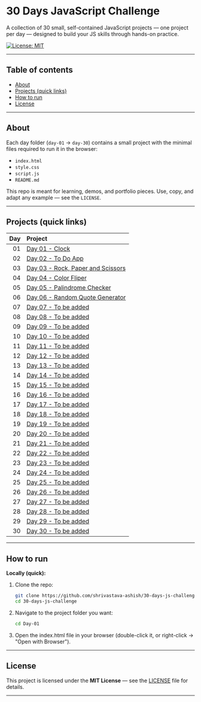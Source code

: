 # 30 Days JavaScript Challenge

A collection of 30 small, self-contained JavaScript projects — one project per day — designed to build your JS skills through hands-on practice.

[![License: MIT](https://img.shields.io/badge/License-MIT-yellow.svg)](LICENSE)

---

## Table of contents
- [About](#about)
- [Projects (quick links)](#projects-quick-links)
- [How to run](#how-to-run)
- [License](#license)

---

## About
Each day folder (`day-01` → `day-30`) contains a small project with the minimal files required to run it in the browser:
- `index.html`
- `style.css`
- `script.js`
- `README.md`

This repo is meant for learning, demos, and portfolio pieces. Use, copy, and adapt any example — see the `LICENSE`.

---

## Projects (quick links)

| Day | Project |
|-----:|:--------|
| 01 | [Day 01 - Clock](Day-01/README.md) |
| 02 | [Day 02 - To Do App](Day-02/README.md) |
| 03 | [Day 03 - Rock, Paper and Scissors](Day-03/README.md) |
| 04 | [Day 04 - Color Fliper](Day-04/README.md) |
| 05 | [Day 05 - Palindrome Checker](Day-05/README.md) |
| 06 | [Day 06 - Random Quote Generator](Day-06/README.md) |
| 07 | [Day 07 - To be added](Day-07/README.md) |
| 08 | [Day 08 - To be added](Day-08/README.md) |
| 09 | [Day 09 - To be added](Day-09/README.md) |
| 10 | [Day 10 - To be added](Day-10/README.md) |
| 11 | [Day 11 - To be added](Day-11/README.md) |
| 12 | [Day 12 - To be added](Day-12/README.md) |
| 13 | [Day 13 - To be added](Day-13/README.md) |
| 14 | [Day 14 - To be added](Day-14/README.md) |
| 15 | [Day 15 - To be added](Day-15/README.md) |
| 16 | [Day 16 - To be added](Day-16/README.md) |
| 17 | [Day 17 - To be added](Day-17/README.md) |
| 18 | [Day 18 - To be added](Day-18/README.md) |
| 19 | [Day 19 - To be added](Day-19/README.md) |
| 20 | [Day 20 - To be added](Day-20/README.md) |
| 21 | [Day 21 - To be added](Day-21/README.md) |
| 22 | [Day 22 - To be added](Day-22/README.md) |
| 23 | [Day 23 - To be added](Day-23/README.md) |
| 24 | [Day 24 - To be added](Day-24/README.md) |
| 25 | [Day 25 - To be added](day-25/README.md) |
| 26 | [Day 26 - To be added](Day-26/README.md) |
| 27 | [Day 27 - To be added](Day-27/README.md) |
| 28 | [Day 28 - To be added](Day-28/README.md) |
| 29 | [Day 29 - To be added](Day-29/README.md) |
| 30 | [Day 30 - To be added](Day-30/README.md) |


---

## How to run

**Locally (quick):**
1. Clone the repo:
   ```bash
   git clone https://github.com/shrivastava-ashish/30-days-js-challenge.git
   cd 30-days-js-challenge
2. Navigate to the project folder you want:
   ```bash
   cd Day-01
3. Open the index.html file in your browser (double-click it, or right-click → "Open with Browser").

---

## License

This project is licensed under the **MIT License** — see the [LICENSE](LICENSE) file for details.

---
